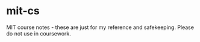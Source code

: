 # mit-cs

MIT course notes - these are just for my reference and safekeeping. Please do not use in coursework.

